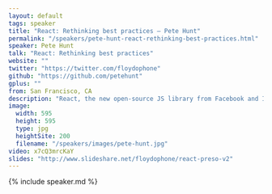 ```yaml
---
layout: default
tags: speaker
title: "React: Rethinking best practices – Pete Hunt"
permalink: "/speakers/pete-hunt-react-rethinking-best-practices.html"
speaker: Pete Hunt
talk: "React: Rethinking best practices"
website: ""
twitter: "https://twitter.com/floydophone"
github: "https://github.com/petehunt"
gplus: ""
from: San Francisco, CA
description: "React, the new open-source JS library from Facebook and Instagram, is a different way to write JavaScript apps. When it was introduced at JSConf US in May, the audience was shocked by some of its design principles. One sarcastic tweet from an audience member ended up describing React's philosophy quite accurately: https://twitter.com/cowboy/status/339858717451362304\n\nAt Facebook and Instagram, we're trying to push the limits of what's possible on the web with React. My talk will start with a brief introduction to the framework, and then dive into three controversial topics: Throwing out the notion of templates and building views with JavaScript, “re-rendering” your entire application when your data changes, and a lightweight implementation of the DOM and events."
image:
  width: 595
  height: 595
  type: jpg
  heightSite: 200
  filename: "/speakers/images/pete-hunt.jpg"
video: x7cQ3mrcKaY
slides: "http://www.slideshare.net/floydophone/react-preso-v2"
---
```


{% include speaker.md %}
